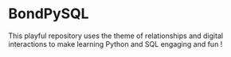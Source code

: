 # BondPySQL
This playful repository uses the theme of relationships and digital interactions to make learning Python and SQL engaging and fun !
